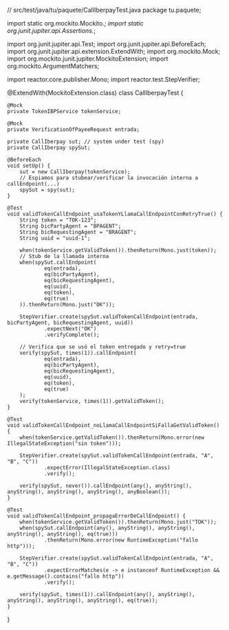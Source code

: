 // src/test/java/tu/paquete/CallIberpayTest.java
package tu.paquete;

import static org.mockito.Mockito.*;
import static org.junit.jupiter.api.Assertions.*;

import org.junit.jupiter.api.Test;
import org.junit.jupiter.api.BeforeEach;
import org.junit.jupiter.api.extension.ExtendWith;
import org.mockito.Mock;
import org.mockito.junit.jupiter.MockitoExtension;
import org.mockito.ArgumentMatchers;

import reactor.core.publisher.Mono;
import reactor.test.StepVerifier;

@ExtendWith(MockitoExtension.class)
class CallIberpayTest {

    @Mock
    private TokenIBPService tokenService;

    @Mock
    private VerificationOfPayeeRequest entrada;

    private CallIberpay sut; // system under test (spy)
    private CallIberpay spySut;

    @BeforeEach
    void setUp() {
        sut = new CallIberpay(tokenService);
        // Espiamos para stubear/verificar la invocación interna a callEndpoint(...)
        spySut = spy(sut);
    }

    @Test
    void validTokenCallEndpoint_usaTokenYLlamaCallEndpointConRetryTrue() {
        String token = "TOK-123";
        String bicPartyAgent = "BPAGENT";
        String bicRequestingAgent = "BRAGENT";
        String uuid = "uuid-1";

        when(tokenService.getValidToken()).thenReturn(Mono.just(token));
        // Stub de la llamada interna
        when(spySut.callEndpoint(
                eq(entrada),
                eq(bicPartyAgent),
                eq(bicRequestingAgent),
                eq(uuid),
                eq(token),
                eq(true)
        )).thenReturn(Mono.just("OK"));

        StepVerifier.create(spySut.validTokenCallEndpoint(entrada, bicPartyAgent, bicRequestingAgent, uuid))
                .expectNext("OK")
                .verifyComplete();

        // Verifica que se usó el token entregado y retry=true
        verify(spySut, times(1)).callEndpoint(
                eq(entrada),
                eq(bicPartyAgent),
                eq(bicRequestingAgent),
                eq(uuid),
                eq(token),
                eq(true)
        );
        verify(tokenService, times(1)).getValidToken();
    }

    @Test
    void validTokenCallEndpoint_noLlamaCallEndpointSiFallaGetValidToken() {
        when(tokenService.getValidToken()).thenReturn(Mono.error(new IllegalStateException("sin token")));

        StepVerifier.create(spySut.validTokenCallEndpoint(entrada, "A", "B", "C"))
                .expectError(IllegalStateException.class)
                .verify();

        verify(spySut, never()).callEndpoint(any(), anyString(), anyString(), anyString(), anyString(), anyBoolean());
    }

    @Test
    void validTokenCallEndpoint_propagaErrorDeCallEndpoint() {
        when(tokenService.getValidToken()).thenReturn(Mono.just("TOK"));
        when(spySut.callEndpoint(any(), anyString(), anyString(), anyString(), anyString(), eq(true)))
                .thenReturn(Mono.error(new RuntimeException("fallo http")));

        StepVerifier.create(spySut.validTokenCallEndpoint(entrada, "A", "B", "C"))
                .expectErrorMatches(e -> e instanceof RuntimeException && e.getMessage().contains("fallo http"))
                .verify();

        verify(spySut, times(1)).callEndpoint(any(), anyString(), anyString(), anyString(), anyString(), eq(true));
    }
}
